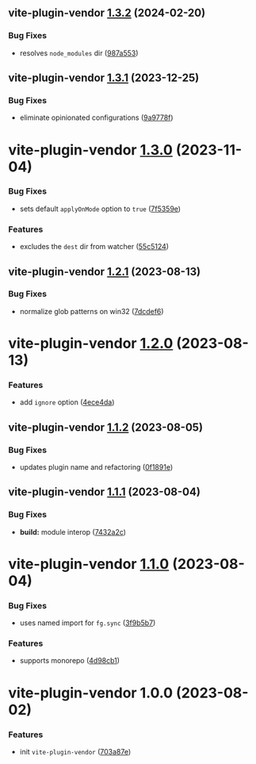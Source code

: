## vite-plugin-vendor [1.3.2](https://github.com/bent10/vite-plugins/compare/vite-plugin-vendor@1.3.1...vite-plugin-vendor@1.3.2) (2024-02-20)


### Bug Fixes

* resolves `node_modules` dir ([987a553](https://github.com/bent10/vite-plugins/commit/987a553e724330870ee739349abf9aada2d5f832))

## vite-plugin-vendor [1.3.1](https://github.com/bent10/vite-plugins/compare/vite-plugin-vendor@1.3.0...vite-plugin-vendor@1.3.1) (2023-12-25)


### Bug Fixes

* eliminate opinionated configurations ([9a9778f](https://github.com/bent10/vite-plugins/commit/9a9778f1e50bdb5493abaf1683a82e22f130f194))

# vite-plugin-vendor [1.3.0](https://github.com/bent10/vite-plugins/compare/vite-plugin-vendor@1.2.1...vite-plugin-vendor@1.3.0) (2023-11-04)


### Bug Fixes

* sets default `applyOnMode` option to `true` ([7f5359e](https://github.com/bent10/vite-plugins/commit/7f5359e42ed53fb468194b91b93992ad92a8fe83))


### Features

* excludes the `dest` dir from watcher ([55c5124](https://github.com/bent10/vite-plugins/commit/55c5124fe3bcc6ea0c8c6f4996ed18ababbf11ea))

## vite-plugin-vendor [1.2.1](https://github.com/bent10/vite-plugins/compare/vite-plugin-vendor@1.2.0...vite-plugin-vendor@1.2.1) (2023-08-13)


### Bug Fixes

* normalize glob patterns on win32 ([7dcdef6](https://github.com/bent10/vite-plugins/commit/7dcdef6dc8ca3ef13492384237d989b128f6fea2))

# vite-plugin-vendor [1.2.0](https://github.com/bent10/vite-plugins/compare/vite-plugin-vendor@1.1.2...vite-plugin-vendor@1.2.0) (2023-08-13)


### Features

* add `ignore` option ([4ece4da](https://github.com/bent10/vite-plugins/commit/4ece4da8c7dc9bd4d9bad17e5f056004d55f117a))

## vite-plugin-vendor [1.1.2](https://github.com/bent10/vite-plugins/compare/vite-plugin-vendor@1.1.1...vite-plugin-vendor@1.1.2) (2023-08-05)


### Bug Fixes

* updates plugin name and refactoring ([0f1891e](https://github.com/bent10/vite-plugins/commit/0f1891eb4e91ed442d8881064ae86de75e062b71))

## vite-plugin-vendor [1.1.1](https://github.com/bent10/vite-plugins/compare/vite-plugin-vendor@1.1.0...vite-plugin-vendor@1.1.1) (2023-08-04)


### Bug Fixes

* **build:** module interop ([7432a2c](https://github.com/bent10/vite-plugins/commit/7432a2c7fa25016ad4621a63d508bfe5977d658b))

# vite-plugin-vendor [1.1.0](https://github.com/bent10/vite-plugins/compare/vite-plugin-vendor@1.0.0...vite-plugin-vendor@1.1.0) (2023-08-04)


### Bug Fixes

* uses named import for `fg.sync` ([3f9b5b7](https://github.com/bent10/vite-plugins/commit/3f9b5b76f3d392fb88c13bab1829b8581ea91f41))


### Features

* supports monorepo ([4d98cb1](https://github.com/bent10/vite-plugins/commit/4d98cb19e256099a55afe79c36df20bdcfecaade))

# vite-plugin-vendor 1.0.0 (2023-08-02)


### Features

* init `vite-plugin-vendor` ([703a87e](https://github.com/bent10/vite-plugins/commit/703a87ea2945e8ea9593eb9ef2052890117d00cf))
